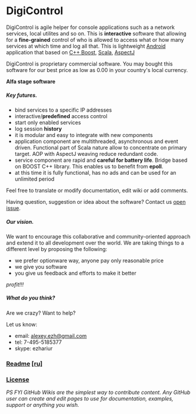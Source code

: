 DigiControl
=========

DigiControl is agile helper for console applications such as a network services, local utilites and so on. This is __interactive__ software that allowing for a __fine-grained__ control of who is allowed to access what or how many services at which time and log all that. This is lightweight [Android](http://en.wikipedia.org/wiki/Android_%28operating_system%29) application that based on [C++ Boost](http://en.wikipedia.org/wiki/Boost_%28C%2B%2B_libraries%29), [Scala](http://en.wikipedia.org/wiki/Scala_%28programming_language%29), [AspectJ](http://en.wikipedia.org/wiki/AspectJ)

DigiControl is proprietary commercial software. You may bought this software for our best price as low as 0.00 in your country's local currency.

__Alfa stage software__

##### Key futures.

* bind services to a specific IP addresses
* interactive/__predefined__ access control
* start only enabled services
* log session __history__
* it is modular and easy to integrate with new components
* application component are multithreaded, asynchronous and event driven. Functional part of Scala nature allow to concentrate on primary target.
AOP with AspectJ weaving reduce redundant code.
* service component are rapid and __careful for battery life__. Bridge based on BOOST C++ library. This enables us to benefit from __epoll__.
* at this time it is fully functional, has no ads and can be used for an unlimited period

Feel free to translate or modify documentation, edit wiki or add comments.

Having question, suggestion or idea about the software? Contact us [open issue](http://github.com/ezh/android-DigiControl/issues).

##### Our vision.

We want to encourage this collaborative and community-oriented approach and extend it to all development over the world. We are taking things to a different level by proposing the following:

* we prefer optionware way, anyone pay only reasonable price
* we give you software
* you give us feedback and efforts to make it better

_profit!!!_

##### What do you think?

Are we crazy? Want to help?

Let us know:

* email: alexey.ezh@gmail.com
* tel: 7-495-5185377
* skype: ezhariur

### [Readme](android-DigiControl/blob/master/README.en.md) [[ru]](android-DigiControl/blob/master/README.ru.md)
### [License](android-DigiControl/blob/master/LICENSE.md)

_PS FYI GitHub Wikis are the simplest way to contribute content. Any GitHub user can create and edit pages to use for documentation, examples, support or anything you wish._
